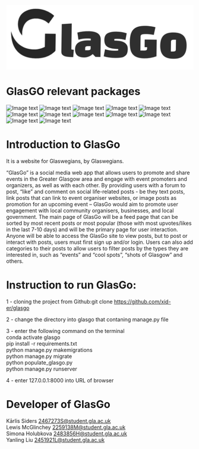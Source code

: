 ![Image text](https://github.com/xid-er/glasgo/blob/main/static/images/GlasGo-logo.jpeg)

# GlasGO relevant packages
![Image text](https://img.shields.io/badge/django-2.2.17-brightgreen.svg)
![Image text](https://img.shields.io/badge/pillow-8.1.2-green.svg)
![Image text](https://img.shields.io/badge/cffi-1.14.5-yellowgreen.svg)
![Image text](https://img.shields.io/badge/docker-4.3.1-yellow.svg)
![Image text](https://img.shields.io/badge/gitdb-4.0.5-orange.svg)
![Image text](https://img.shields.io/badge/idna-2.10-red.svg)
![Image text](https://img.shields.io/badge/pycparser-2.20-lightgrey.svg)
![Image text](https://img.shields.io/badge/pykwalify-1.7.0-blue.svg)
![Image text](https://img.shields.io/badge/requests-2.25.1-pink.svg)
![Image text](https://img.shields.io/badge/semver-2.13.0-brightgreen.svg)
![Image text](https://img.shields.io/badge/sqlparse-0.4.1-yellow.svg)
![Image text](https://img.shields.io/badge/urllib3-1.26.4-green.svg)

# Introduction to GlasGo
It is a website for Glaswegians, by Glaswegians.  

“GlasGo” is a social media web app that allows users to promote and share events in the Greater Glasgow area and engage with event promoters and organizers, as well as with each other. By providing users with a forum to post, “like” and comment on social life-related posts - be they text posts, link posts that can link to event organiser websites, or image posts as promotion for an upcoming event – GlasGo would aim to promote user engagement with local community organisers, businesses, and local government. The main page of GlasGo will be a feed page that can be sorted by most recent posts or most popular (those with most upvotes/likes in the last 7-10 days) and will be the primary page for user interaction. Anyone will be able to access the GlasGo site to view posts, but to post or interact with posts, users must first sign up and/or login. Users can also add categories to their posts to allow users to filter posts by the types they are interested in, such as “events” and “cool spots”, “shots of Glasgow” and others.

# Instruction to run GlasGo:

1 - cloning the project from Github:git clone https://github.com/xid-er/glasgo

2 - change the directory into glasgo that contaning manage.py file

3 - enter the following command on the terminal  
        conda activate glasgo  
        pip install -r requirements.txt  
			  python manage.py makemigrations  
			  python manage.py migrate  
		    python populate_glasgo.py  
		    python manage.py runserver  
		    
4 - enter 127.0.0.1:8000 into URL of browser  

# Developer of GlasGo
Kārlis Siders       2467273S@student.gla.ac.uk  
Lewis McGlinchey    2259138M@student.gla.ac.uk  
Simona Holubkova    2483856H@student.gla.ac.uk  
Yanling Liu         2451921L@student.gla.ac.uk  
